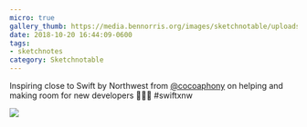 ```yaml
---
micro: true
gallery_thumb: https://media.bennorris.org/images/sketchnotable/uploads/2018/5691c2492d.jpg
date: 2018-10-20 16:44:09-0600
tags:
- sketchnotes
category: Sketchnotable
---
```


Inspiring close to Swift by Northwest from [@cocoaphony](https://micro.blog/cocoaphony) on helping and making room for new developers 📱✍🏼 #swiftxnw

<img src="https://media.bennorris.org/images/sketchnotable/uploads/2018/5691c2492d.jpg" />